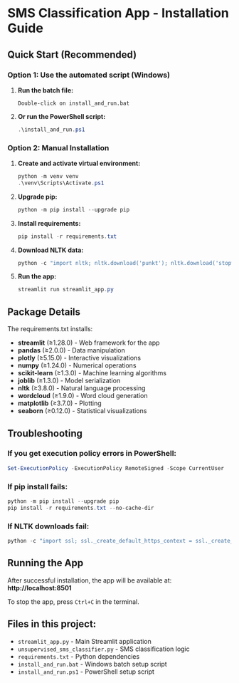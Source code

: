 # SMS Classification App - Installation Guide

## Quick Start (Recommended)

### Option 1: Use the automated script (Windows)
1. **Run the batch file:**
   ```
   Double-click on install_and_run.bat
   ```

2. **Or run the PowerShell script:**
   ```powershell
   .\install_and_run.ps1
   ```

### Option 2: Manual Installation

1. **Create and activate virtual environment:**
   ```powershell
   python -m venv venv
   .\venv\Scripts\Activate.ps1
   ```

2. **Upgrade pip:**
   ```powershell
   python -m pip install --upgrade pip
   ```

3. **Install requirements:**
   ```powershell
   pip install -r requirements.txt
   ```

4. **Download NLTK data:**
   ```powershell
   python -c "import nltk; nltk.download('punkt'); nltk.download('stopwords'); nltk.download('vader_lexicon')"
   ```

5. **Run the app:**
   ```powershell
   streamlit run streamlit_app.py
   ```

## Package Details

The requirements.txt installs:
- **streamlit** (≥1.28.0) - Web framework for the app
- **pandas** (≥2.0.0) - Data manipulation
- **plotly** (≥5.15.0) - Interactive visualizations
- **numpy** (≥1.24.0) - Numerical operations
- **scikit-learn** (≥1.3.0) - Machine learning algorithms
- **joblib** (≥1.3.0) - Model serialization
- **nltk** (≥3.8.0) - Natural language processing
- **wordcloud** (≥1.9.0) - Word cloud generation
- **matplotlib** (≥3.7.0) - Plotting
- **seaborn** (≥0.12.0) - Statistical visualizations

## Troubleshooting

### If you get execution policy errors in PowerShell:
```powershell
Set-ExecutionPolicy -ExecutionPolicy RemoteSigned -Scope CurrentUser
```

### If pip install fails:
```powershell
python -m pip install --upgrade pip
pip install -r requirements.txt --no-cache-dir
```

### If NLTK downloads fail:
```powershell
python -c "import ssl; ssl._create_default_https_context = ssl._create_unverified_context; import nltk; nltk.download('punkt'); nltk.download('stopwords'); nltk.download('vader_lexicon')"
```

## Running the App

After successful installation, the app will be available at:
**http://localhost:8501**

To stop the app, press `Ctrl+C` in the terminal.

## Files in this project:
- `streamlit_app.py` - Main Streamlit application
- `unsupervised_sms_classifier.py` - SMS classification logic
- `requirements.txt` - Python dependencies
- `install_and_run.bat` - Windows batch setup script
- `install_and_run.ps1` - PowerShell setup script